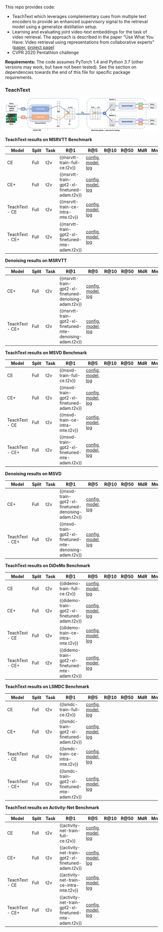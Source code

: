 This repo provides code:
- TeachText which leverages complementary cues from multiple text encoders to provide an enhanced supervisory signal to the retrieval model using a generalize distillation setup.
- Learning and evaluating joint video-text embeddings for the task of video retrieval. The approach is described in the paper "Use What You Have: Video retrieval using representations from collaborative experts" ([paper](https://arxiv.org/abs/1907.13487), [project page](https://www.robots.ox.ac.uk/~vgg/research/collaborative-experts/))
- CVPR 2020 Pentathlon challenge

**Requirements:** The code assumes PyTorch 1.4 and Python 3.7 (other versions may work, but have not been tested).  See the section on dependencies towards the end of this file for specific package requirements.

### TeachText

![TeachText diagram](figs/TeachText_method.jpg)

**TeachText results on MSRVTT Benchmark**

| Model | Split | Task | R@1 | R@5 | R@10 | R@50 | MdR | MnR | Geom | Links |
| ----- | ------| ---- | --- | --- | ---- | ---- | --- | --- | --- | ----- |
| CE    | Full  | t2v  | {{msrvtt-train-full-ce.t2v}} | [config]({{msrvtt-train-full-ce.config}}), [model]({{msrvtt-train-full-ce.model}}), [log]({{msrvtt-train-full-ce.log}}) |
| CE+    | Full  | t2v  | {{msrvtt-train-gpt2-xl-finetuned-adam.t2v}} | [config]({{msrvtt-train-gpt2-xl-finetuned-adam.config}}), [model]({{msrvtt-train-gpt2-xl-finetuned-adam.model}}), [log]({{msrvtt-train-gpt2-xl-finetuned-adam.log}}) |
| TeachText - CE    | Full  | t2v  | {{msrvtt-train-ce-intra-mte.t2v}} | [config]({{msrvtt-train-ce-intra-mte.config}}), [model]({{msrvtt-train-ce-intra-mte.model}}), [log]({{msrvtt-train-ce-intra-mte.log}}) |
| TeachText - CE+    | Full  | t2v  | {{msrvtt-train-gpt2-xl-finetuned-mte-adam.t2v}} | [config]({{msrvtt-train-gpt2-xl-finetuned-mte-adam.config}}), [model]({{msrvtt-train-gpt2-xl-finetuned-mte-adam.model}}), [log]({{msrvtt-train-gpt2-xl-finetuned-mte-adam.log}}) |

**Denoising results on MSRVTT**

| Model | Split | Task | R@1 | R@5 | R@10 | R@50 | MdR | MnR | Geom | Links |
| ----- | ------| ---- | --- | --- | ---- | ---- | --- | --- | --- | ----- |
| CE+    | Full  | t2v  | {{msrvtt-train-gpt2-xl-finetuned-denoising-adam.t2v}} | [config]({{msrvtt-train-gpt2-xl-finetuned-denoising-adam.config}}), [model]({{msrvtt-train-gpt2-xl-finetuned-denoising-adam.model}}), [log]({{msrvtt-train-gpt2-xl-finetuned-denoising-adam.log}}) |
| TeachText - CE+    | Full  | t2v  | {{msrvtt-train-gpt2-xl-finetuned-mte-denoising-adam.t2v}} | [config]({{msrvtt-train-gpt2-xl-finetuned-mte-denoising-adam.config}}), [model]({{msrvtt-train-gpt2-xl-finetuned-mte-denoising-adam.model}}), [log]({{msrvtt-train-gpt2-xl-finetuned-mte-denoising-adam.log}}) |

**TeachText results on MSVD Benchmark**

| Model | Split | Task | R@1 | R@5 | R@10 | R@50 | MdR | MnR | Geom | Links |
| ----- | ------| ---- | --- | --- | ---- | ---- | --- | --- | --- | ----- |
| CE    | Full  | t2v  | {{msvd-train-full-ce.t2v}} | [config]({{msvd-train-full-ce.config}}), [model]({{msvd-train-full-ce.model}}), [log]({{msvd-train-full-ce.log}}) |
| CE+    | Full  | t2v  | {{msvd-train-gpt2-xl-finetuned-adam.t2v}} | [config]({{msvd-train-gpt2-xl-finetuned-adam.config}}), [model]({{msvd-train-gpt2-xl-finetuned-adam.model}}), [log]({{msvd-train-gpt2-xl-finetuned-adam.log}}) |
| TeachText - CE    | Full  | t2v  | {{msvd-train-ce-intra-mte.t2v}} | [config]({{msvd-train-ce-intra-mte.config}}), [model]({{msvd-train-ce-intra-mte.model}}), [log]({{msvd-train-ce-intra-mte.log}}) |
| TeachText - CE+    | Full  | t2v  | {{msvd-train-gpt2-xl-finetuned-mte-adam.t2v}} | [config]({{msvd-train-gpt2-xl-finetuned-mte-adam.config}}), [model]({{msvd-train-gpt2-xl-finetuned-mte-adam.model}}), [log]({{msvd-train-gpt2-xl-finetuned-mte-adam.log}}) |

**Denoising results on MSVD**

| Model | Split | Task | R@1 | R@5 | R@10 | R@50 | MdR | MnR | Geom | Links |
| ----- | ------| ---- | --- | --- | ---- | ---- | --- | --- | --- | ----- |
| CE+    | Full  | t2v  | {{msvd-train-gpt2-xl-finetuned-denoising-adam.t2v}} | [config]({{msvd-train-gpt2-xl-finetuned-denoising-adam.config}}), [model]({{msvd-train-gpt2-xl-finetuned-denoising-adam.model}}), [log]({{msvd-train-gpt2-xl-finetuned-denoising-adam.log}}) |
| TeachText - CE+    | Full  | t2v  | {{msvd-train-gpt2-xl-finetuned-mte-denoising-adam.t2v}} | [config]({{msvd-train-gpt2-xl-finetuned-mte-denoising-adam.config}}), [model]({{msvd-train-gpt2-xl-finetuned-mte-denoising-adam.model}}), [log]({{msvd-train-gpt2-xl-finetuned-mte-denoising-adam.log}}) |

**TeachText results on DiDeMo Benchmark**

| Model | Split | Task | R@1 | R@5 | R@10 | R@50 | MdR | MnR | Geom | Links |
| ----- | ------| ---- | --- | --- | ---- | ---- | --- | --- | --- | ----- |
| CE    | Full  | t2v  | {{didemo-train-full-ce.t2v}} | [config]({{didemo-train-full-ce.config}}), [model]({{didemo-train-full-ce.model}}), [log]({{didemo-train-full-ce.log}}) |
| CE+    | Full  | t2v  | {{didemo-train-gpt2-xl-finetuned-adam.t2v}} | [config]({{didemo-train-gpt2-xl-finetuned-adam.config}}), [model]({{didemo-train-gpt2-xl-finetuned-adam.model}}), [log]({{didemo-train-gpt2-xl-finetuned-adam.log}}) |
| TeachText - CE    | Full  | t2v  | {{didemo-train-ce-intra-mte.t2v}} | [config]({{didemo-train-ce-intra-mte.config}}), [model]({{didemo-train-ce-intra-mte.model}}), [log]({{didemo-train-ce-intra-mte.log}}) |
| TeachText - CE+    | Full  | t2v  | {{didemo-train-gpt2-xl-finetuned-mte-adam.t2v}} | [config]({{didemo-train-gpt2-xl-finetuned-mte-adam.config}}), [model]({{didemo-train-gpt2-xl-finetuned-mte-adam.model}}), [log]({{didemo-train-gpt2-xl-finetuned-mte-adam.log}}) |

**TeachText results on LSMDC Benchmark**

| Model | Split | Task | R@1 | R@5 | R@10 | R@50 | MdR | MnR | Geom | Links |
| ----- | ------| ---- | --- | --- | ---- | ---- | --- | --- | --- | ----- |
| CE    | Full  | t2v  | {{lsmdc-train-full-ce.t2v}} | [config]({{lsmdc-train-full-ce.config}}), [model]({{lsmdc-train-full-ce.model}}), [log]({{lsmdc-train-full-ce.log}}) |
| CE+    | Full  | t2v  | {{lsmdc-train-gpt2-xl-finetuned-adam.t2v}} | [config]({{lsmdc-train-gpt2-xl-finetuned-adam.config}}), [model]({{lsmdc-train-gpt2-xl-finetuned-adam.model}}), [log]({{lsmdc-train-gpt2-xl-finetuned-adam.log}}) |
| TeachText - CE    | Full  | t2v  | {{lsmdc-train-ce-intra-mte.t2v}} | [config]({{lsmdc-train-ce-intra-mte.config}}), [model]({{lsmdc-train-ce-intra-mte.model}}), [log]({{lsmdc-train-ce-intra-mte.log}}) |
| TeachText - CE+    | Full  | t2v  | {{lsmdc-train-gpt2-xl-finetuned-mte-adam.t2v}} | [config]({{lsmdc-train-gpt2-xl-finetuned-mte-adam.config}}), [model]({{lsmdc-train-gpt2-xl-finetuned-mte-adam.model}}), [log]({{lsmdc-train-gpt2-xl-finetuned-mte-adam.log}}) |

**TeachText results on Activity-Net Benchmark**

| Model | Split | Task | R@1 | R@5 | R@10 | R@50 | MdR | MnR | Geom | Links |
| ----- | ------| ---- | --- | --- | ---- | ---- | --- | --- | --- | ----- |
| CE    | Full  | t2v  | {{activity-net-train-full-ce.t2v}} | [config]({{activity-net-train-full-ce.config}}), [model]({{activity-net-train-full-ce.model}}), [log]({{activity-net-train-full-ce.log}}) |
| CE+    | Full  | t2v  | {{activity-net-train-gpt2-xl-finetuned-adam.t2v}} | [config]({{activity-net-train-gpt2-xl-finetuned-adam.config}}), [model]({{activity-net-train-gpt2-xl-finetuned-adam.model}}), [log]({{activity-net-train-gpt2-xl-finetuned-adam.log}}) |
| TeachText - CE    | Full  | t2v  | {{activity-net-train-ce-intra-mte.t2v}} | [config]({{activity-net-train-ce-intra-mte.config}}), [model]({{activity-net-train-ce-intra-mte.model}}), [log]({{activity-net-train-ce-intra-mte.log}}) |
| TeachText - CE+    | Full  | t2v  | {{activity-net-train-gpt2-xl-finetuned-mte-adam.t2v}} | [config]({{activity-net-train-gpt2-xl-finetuned-mte-adam.config}}), [model]({{activity-net-train-gpt2-xl-finetuned-mte-adam.model}}), [log]({{activity-net-train-gpt2-xl-finetuned-mte-adam.log}}) |


